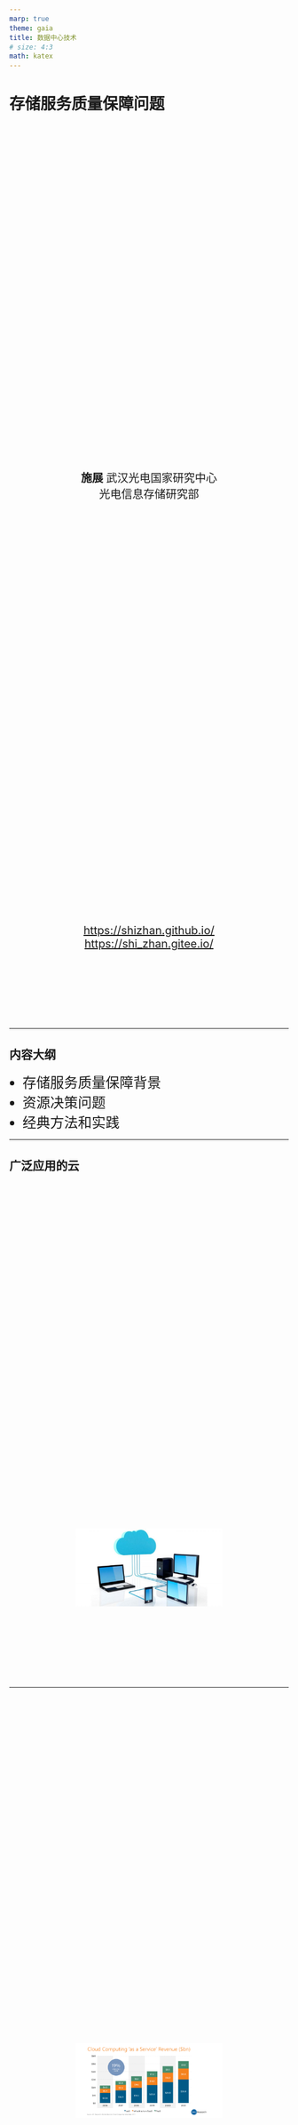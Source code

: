 ```yaml
---
marp: true
theme: gaia
title: 数据中心技术
# size: 4:3
math: katex
---
```


<!-- _class: lead -->

# 存储服务质量保障问题

**施展**
武汉光电国家研究中心
光电信息存储研究部

<https://shizhan.github.io/>
<https://shi_zhan.gitee.io/>

---

## 内容大纲

<!-- paginate: true -->

- 存储服务质量保障背景
- 资源决策问题
- 经典方法和实践

---

## 广泛应用的云

![bg](images/cloud-storage.jpg)

---

<style scoped>
  p {
    padding-top: 620px;
    font-size: 18px;
  }
</style>

![bg](images/Cloud-Computing-as-a-Service-Revenue.png)

Source: <https://www.kiwiqa.com/top-6-cloud-computing-trends-impacting-cloud-adoption-in-2020/>

---

<style scoped>
  p {
    padding-top: 620px;
    font-size: 18px;
  }
</style>

![bg](images/Top-Four-Cloud-Infrastructure-Providers.jpg)

Source: <https://www.canalys.com/newsroom/worldwide-cloud-market-q320>

---

<style scoped>
  p {
    font-size: 72px;
    text-align: center;
    padding: 120px
  }
</style>

![bg opacity:.3](images/Top-Four-Cloud-Infrastructure-Providers.jpg)

Pandemic boosts cloud consumption by a third in Q3 2020

---

<style scoped>
  p {
    padding-top: 620px;
    font-size: 18px;
  }
</style>

![bg fit](images/CIS_Q320.jpg)

Source: <https://www.srgresearch.com/articles/cloud-market-growth-rate-nudges-amazon-and-microsoft-solidify-leadership>

<!-- New data from Synergy Research Group shows that Q3 enterprise spending on cloud infrastructure services were almost $33 billion, up 33% from the third quarter of 2019. -->

<!-- Amazon and Microsoft continue to account for over half of the worldwide market, with Amazon market share remaining at its long-standing mark of around 33%, while Microsoft’s share was over 18%. Google, Alibaba and Tencent are all growing more rapidly than the overall market and are gaining market share. -->

---

<style scoped>
  p {
    padding-top: 620px;
    font-size: 14px;
  }
</style>

![bg](images/multitenancy-web.png)

Source: <https://www.getfilecloud.com/blog/2014/06/launching-tonido-filecloud-6-0-multi-tenant-amazon-s3-storage-ntfs-permissions-support-and-more/>

---

## 服务器整合

![h:400](images/server-consolidation.svg)

<!-- 
- SaaS 软件即服务，云应用
- PaaS 平台即服务，云数据库
- IaaS 基础架构即服务，云主机
 -->

---

## 服务器整合…

![h:370](images/server-consolidation-scenario.svg)

---

## 服务器整合……

…优势…

---

## 多租户共享存储

…普遍现象…

---

## 性能干扰

---

## 服务等级协议

SLA

---

## 服务等级目标

SLO

---

## 不足还是过量

<style scoped>
  p {
    font-size: 18px;
    text-align: left;
  }
</style>

![w:1150](images/provisioning.png)

Source: [A View of Cloud Computing. CACM 2010](https://dl.acm.org/doi/10.1145/1721654.1721672)

---

## 一般评价标准

![h:450](images/slo-spec.png)

---

## 资源决策问题

$(r_i, l^{r}_i, l^{w}_i)$

${Average\ latency\ over\ time}\ w \leq f_r\cdot l^{r}_i + (1 - f_r)\cdot l^{w}_i$

---

<style scoped>
  p {
    padding-top: 620px;
    font-size: 18px;
  }
</style>

![bg fit](images/QoS-managed-distributed-storage-system.gif)

Source: [Decision-Making Approaches for Performance QoS in Distributed Storage Systems: A Survey, TPDS 2019](https://ieeexplore.ieee.org/document/8618414)

---

## 经典方法

---

## 案例1：cgroup (Linux内核)

<style scoped>
  li {
    font-size: 25px;
  }
  p {
    font-size: 20px;
    text-align: center;
  }
</style>

- [Block IO Controller](https://www.kernel.org/doc/html/latest/admin-guide/cgroup-v1/blkio-controller.html)
  - [BFQ (Budget Fair Queueing)](https://www.kernel.org/doc/html/latest/block/bfq-iosched.html), [BFQ I/O Scheduler](https://lwn.net/Articles/306641/), [Comparison among 6 schedulers](http://algo.ing.unimo.it/people/paolo/disk_sched/comparison.php)

![h:350](images/cfq-cgroup.png)

Source: [Variations on fair I/O schedulers](https://lwn.net/Articles/309400/), 2008

---

## 案例2：libvirt (KVM, Xen, VMware, QEMU)

<style scoped>
  li {
    font-size: 25px;
  }
  p {
    font-size: 20px;
  }
</style>

- [virsh blkiotune](https://www.libvirt.org/manpages/virsh.html#blkiotune)
- [Quality of Service (QoS) in OpenStack](https://wiki.openstack.org/wiki/QoS)

![h:300](images/cgroup-vs-qemu.png) ![h:300](images/openstack-frontend-qos.png)

Source: [IO Throttling in QEMU](https://www.linux-kvm.org/images/7/72/2011-forum-keep-a-limit-on-it-io-throttling-in-qemu.pdf), [KVM Forum 2011](https://www.linux-kvm.org/page/KVM_Forum_2011); [OpenStack - Basic volume quality of service](https://docs.openstack.org/cinder/latest/admin/blockstorage-basic-volume-qos.html);

---

## 案例3：Object Storage (Ceph)

<style scoped>
  li {
    font-size: 25px;
  }
  p {
    font-size: 20px;
}
</style>

- [QoS Study with mClock and WPQ Schedulers](https://ceph.com/en/news/blog/2021/qos-study-with-mclock-and-wpq-schedulers/)
- [The dmclock distributed quality of service algorithm](https://github.com/ceph/dmclock)

![h:330](images/mclock.png) ![h:330](images/vhost-target.png)

Source: [mClock: handling throughput variability for hypervisor IO scheduling](https://dl.acm.org/doi/10.5555/1924943.1924974), [OSDI'10](https://www.usenix.org/legacy/events/osdi10/tech/); [Using Ceph RBD as a QEMU Storage](https://insujang.github.io/2021-03-04/using-ceph-rbd-as-a-qemu-storage/);

---

### 控制论

![w:1100](images/block-diagram-of-feedback-control-system.svg)

---

### 多目标优化

---

### 机器学习

---

## 实践环境

- 大数据存储实验课 <https://github.com/cs-course/iot-storage-experiment>
- 对象存储入门实验 <https://github.com/cs-course/obs-tutorial>

---

### 测试方法与指标

---

## 进一步思考：如何精确控制？

- 波动性与突发性问题

---

### 我们的工作

<style scoped>
  li {
    font-size: 25px;
  }
  p {
    font-size: 20px;
    text-align: center;
  }
</style>

- [Storage Sharing Optimization Under Constraints of SLO Compliance and Performance Variability](https://ieeexplore.ieee.org/document/7498602), ToSC 2019.
- [Customizable SLO and Its Near-Precise Enforcement for Storage Bandwidth](https://dl.acm.org/doi/10.1145/2998454), ToS 2017.
- [PSLO: enforcing the Xth percentile latency and throughput SLOs for consolidated VM storage](https://dl.acm.org/doi/10.1145/2901318.2901330), EuroSys 2016.

![h:270](images/PI-Controller.png)

Source: [PID Controllers Explained](https://blog.opticontrols.com/archives/344)

---

## 参考文献

<style scoped>
  li {
    font-size: 25px;
  }
</style>

1. [Decision-Making Approaches for Performance QoS in Distributed Storage Systems: A Survey](https://ieeexplore.ieee.org/document/8618414), TPDS 2019.
2. [Server consolidation techniques in virtualized data centers of cloud environments: A systematic literature review](https://onlinelibrary.wiley.com/doi/abs/10.1002/spe.2582), SPE 2018.
3. [MittOS: Supporting Millisecond Tail Tolerance with Fast Rejecting SLO-Aware OS Interface](https://dl.acm.org/doi/10.1145/3132747.3132774), SOSP 2017
4. [Crystal: software-defined storage for multi-tenant object stores](https://www.usenix.org/conference/fast17/technical-sessions/presentation/gracia-tinedo), FAST 2017
5. [Argon: Performance Insulation for Shared Storage Servers](https://www.usenix.org/legacy/events/fast07/tech/wachs.html), FAST 2007.
6. [Façade: Virtual Storage Devices with Performance Guarantees](https://www.usenix.org/legacy/events/fast03/tech/lumb.html), FAST 2003.
